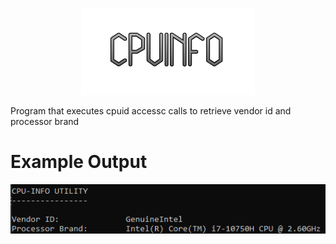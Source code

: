 <p align="center">
  <img src="https://github.com/Nizar1999/CPUINFO/blob/main/screenshots/Banner.png" width = 55%; height=55% />
</p>

Program that executes cpuid accessc calls to retrieve vendor id and processor brand

# Example Output
![usage](./screenshots/Usage.png)
